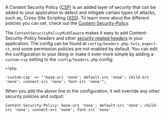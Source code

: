 A Content Security Policy ([CSP](https://developer.mozilla.org/en-US/docs/Web/HTTP/CSP)) is an added layer of security that can be added to your application to detect and 
mitigate certain types of attacks, such as, Cross-Site Scripting ([XSS](https://developer.mozilla.org/en-US/docs/Web/HTTP/Headers/X-XSS-Protection)). 
To learn more about the different policies you can set, check out the 
[Content-Security-Policy](https://developer.mozilla.org/en-US/docs/Web/HTTP/Headers/Content-Security-Policy).

The `ContentSecurityPolicyMiddleware` makes it easy to add Content-Security-Policy headers and other [security related 
headers](https://codefyphp.com/knowledgebase/security-headers/) in your application. The config can be found 
at `config/headers.php`. `hsts`, `expect-ct`, and some permission policies are not enabled by default. You can edit the 
configuration to your liking or make it even more simple by adding a `custom-csp` setting to the `config/headers.php` 
config: 

    <?php
        
    'custom-csp' => "'base-uri 'none'; default-src 'none'; child-src 'none'; connect-src 'none'; font-src 'none'";

When you add the above line to the configuration, it will override any other security policies and output:

    Content-Security-Policy: base-uri 'none'; default-src 'none'; child-src 'none'; connect-src 'none'; font-src 'none'